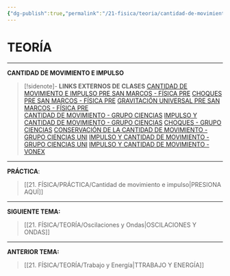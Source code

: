 ```yaml
---
{"dg-publish":true,"permalink":"/21-fisica/teoria/cantidad-de-movimiento-e-impulso/","dgPassFrontmatter":true}
---
```


# TEORÍA
---
**CANTIDAD DE MOVIMIENTO E IMPULSO** 

>[!sidenote]- **LINKS EXTERNOS DE CLASES** 
>[CANTIDAD DE MOVIMIENTO E IMPULSO PRE SAN MARCOS - FÍSICA PRE](https://www.youtube.com/watch?v=xAx4_OkVZV4) 
>[CHOQUES PRE SAN MARCOS - FÍSICA PRE](https://www.youtube.com/watch?v=VqTLJjabrwA) 
>[GRAVITACIÓN UNIVERSAL PRE SAN MARCOS - FÍSICA PRE](https://www.youtube.com/watch?v=WBI3pCBZPfQ)  
>[CANTIDAD DE MOVIMIENTO - GRUPO CIENCIAS](https://www.youtube.com/watch?v=9wFl4XRI-KY) 
>[IMPULSO Y CANTIDAD DE MOVIMIENTO - GRUPO CIENCIAS](https://www.youtube.com/watch?v=M7xlz50wUaA) 
>[CHOQUES - GRUPO CIENCIAS](https://www.youtube.com/watch?v=XetZ_FmLq1o) 
>[CONSERVACIÓN DE LA CANTIDAD DE MOVIMIENTO - GRUPO CIENCIAS UNI](https://www.youtube.com/watch?v=HmyNee8Omhw) 
>[IMPULSO Y CANTIDAD DE MOVIMIENTO - GRUPO CIENCIAS UNI](https://www.youtube.com/watch?v=A5FSlNuqgyY) 
>[IMPULSO Y CANTIDAD DE MOVIMIENTO - VONEX](https://www.youtube.com/watch?v=sXbHF4jK0Ko) 





---
**PRÁCTICA**:
>[[21. FÍSICA/PRÁCTICA/Cantidad de movimiento e impulso\|PRESIONA AQUÍ]]

---
**SIGUIENTE TEMA:**
>[[21. FÍSICA/TEORÍA/Oscilaciones y Ondas\|OSCILACIONES Y ONDAS]]

---
**ANTERIOR TEMA:** 
>[[21. FÍSICA/TEORÍA/Trabajo y Energía\|TTRABAJO Y ENERGÍA]]



